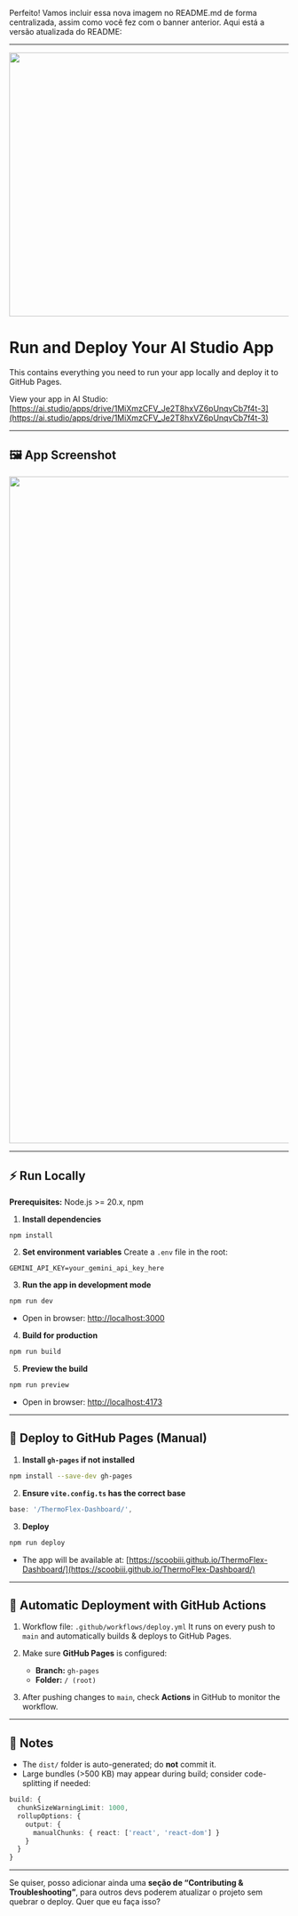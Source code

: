 Perfeito! Vamos incluir essa nova imagem no README.md de forma centralizada, assim como você fez com o banner anterior. Aqui está a versão atualizada do README:

---

<div align="center">
<img width="1200" height="475" alt="GHBanner" src="https://github.com/user-attachments/assets/0aa67016-6eaf-458a-adb2-6e31a0763ed6" />
</div>

# Run and Deploy Your AI Studio App

This contains everything you need to run your app locally and deploy it to GitHub Pages.

View your app in AI Studio: [https://ai.studio/apps/drive/1MiXmzCFV_Je2T8hxVZ6pUnqvCb7f4t-3](https://ai.studio/apps/drive/1MiXmzCFV_Je2T8hxVZ6pUnqvCb7f4t-3)

---

## 🖼 App Screenshot

<div align="center">
<img width="1200" alt="AI Studio Dashboard" src="./08d2f8f9-604c-4144-8455-613d08563d8b.png" />
</div>

---

## ⚡ Run Locally

**Prerequisites:** Node.js >= 20.x, npm

1. **Install dependencies**

```bash
npm install
```

2. **Set environment variables**
   Create a `.env` file in the root:

```env
GEMINI_API_KEY=your_gemini_api_key_here
```

3. **Run the app in development mode**

```bash
npm run dev
```

* Open in browser: [http://localhost:3000](http://localhost:3000)

4. **Build for production**

```bash
npm run build
```

5. **Preview the build**

```bash
npm run preview
```

* Open in browser: [http://localhost:4173](http://localhost:4173)

---

## 🚀 Deploy to GitHub Pages (Manual)

1. **Install `gh-pages` if not installed**

```bash
npm install --save-dev gh-pages
```

2. **Ensure `vite.config.ts` has the correct base**

```ts
base: '/ThermoFlex-Dashboard/',
```

3. **Deploy**

```bash
npm run deploy
```

* The app will be available at: [https://scoobiii.github.io/ThermoFlex-Dashboard/](https://scoobiii.github.io/ThermoFlex-Dashboard/)

---

## 🤖 Automatic Deployment with GitHub Actions

1. Workflow file: `.github/workflows/deploy.yml`
   It runs on every push to `main` and automatically builds & deploys to GitHub Pages.

2. Make sure **GitHub Pages** is configured:

   * **Branch:** `gh-pages`
   * **Folder:** `/ (root)`

3. After pushing changes to `main`, check **Actions** in GitHub to monitor the workflow.

---

## 📝 Notes

* The `dist/` folder is auto-generated; do **not** commit it.
* Large bundles (>500 KB) may appear during build; consider code-splitting if needed:

```ts
build: {
  chunkSizeWarningLimit: 1000,
  rollupOptions: {
    output: {
      manualChunks: { react: ['react', 'react-dom'] }
    }
  }
}
```

---

Se quiser, posso adicionar ainda uma **seção de “Contributing & Troubleshooting”**, para outros devs poderem atualizar o projeto sem quebrar o deploy. Quer que eu faça isso?
